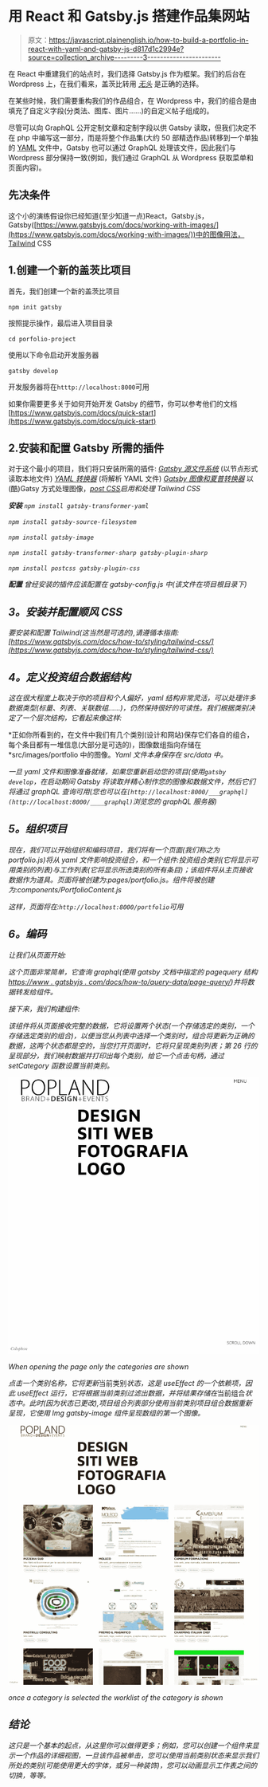 # 用 React 和 Gatsby.js 搭建作品集网站

> 原文：<https://javascript.plainenglish.io/how-to-build-a-portfolio-in-react-with-yaml-and-gatsby-js-d817d1c2994e?source=collection_archive---------3----------------------->

在 React 中重建我们的站点时，我们选择 Gatsby.js 作为框架。我们的后台在 Wordpress 上，在我们看来，盖茨比转用 [*无头*](https://www.gatsbyjs.com/docs/glossary/headless-wordpress/) 是正确的选择。

在某些时候，我们需要重构我们的作品组合，在 Wordpress 中，我们的组合是由填充了自定义字段(分类法、图库、图片……)的自定义帖子组成的。

尽管可以向 GraphQL 公开定制文章和定制字段以供 Gatsby 读取，但我们决定不在 php 中编写这一部分，而是将整个作品集(大约 50 部精选作品)转移到一个单独的 [YAML](https://yaml.org/) 文件中，Gatsby 也可以通过 GraphQL 处理该文件，因此我们与 Wordpress 部分保持一致(例如，我们通过 GraphQL 从 Wordpress 获取菜单和页面内容)。

## 先决条件

这个小的演练假设你已经知道(至少知道一点)React，Gatsby.js，Gatsby([https://www.gatsbyjs.com/docs/working-with-images/](https://www.gatsbyjs.com/docs/working-with-images/))中的图像用法，Tailwind CSS

## 1.创建一个新的盖茨比项目

首先，我们创建一个新的盖茨比项目

```
npm init gatsby
```

按照提示操作，最后进入项目目录

```
cd porfolio-project
```

使用以下命令启动开发服务器

```
gatsby develop
```

开发服务器将在`htttp://localhost:8000`可用

如果你需要更多关于如何开始开发 Gatsby 的细节，你可以参考他们的文档[https://www.gatsbyjs.com/docs/quick-start](https://www.gatsbyjs.com/docs/quick-start)

## 2.安装和配置 Gatsby 所需的插件

对于这个最小的项目，我们将只安装所需的插件: [*Gatsby 源文件系统*](https://www.gatsbyjs.com/plugins/gatsby-source-filesystem/) (以节点形式读取本地文件) [*YAML 转换器*](https://www.gatsbyjs.com/plugins/gatsby-transformer-yaml/) (将解析 YAML 文件) [*Gatsby 图像和夏普转换器*](https://www.gatsbyjs.com/plugins/gatsby-image) 以(酷)Gatsy 方式处理图像，[*post CSS*](https://www.gatsbyjs.com/docs/how-to/styling/tailwind-css/)*启用和处理 Tailwind CSS*

***安装** `npm install gatsby-transformer-yaml`*

*`npm install gatsby-source-filesystem`*

*`npm install gatsby-image`*

*`npm install gatsby-transformer-sharp gatsby-plugin-sharp`*

*`npm install postcss gatsby-plugin-css`*

***配置**
曾经安装的插件应该配置在 *gatsby-config.js* 中(该文件在项目根目录下)*

## ***3。安装并配置顺风 CSS***

*要安装和配置 Tailwind(这当然是可选的),请遵循本指南:
[https://www.gatsbyjs.com/docs/how-to/styling/tailwind-css/](https://www.gatsbyjs.com/docs/how-to/styling/tailwind-css/)*

## ***4。定义投资组合数据结构***

*这在很大程度上取决于你的项目和个人偏好，yaml 结构非常灵活，可以处理许多数据类型(标量、列表、关联数组……)，仍然保持很好的可读性。我们根据类别决定了一个层次结构，它看起来像这样:*

*正如你所看到的，在文件中我们有几个类别(设计和网站)保存它们各自的组合，每个条目都有一堆信息(大部分是可选的)，图像数组指向存储在 *src/images/portfolio 中的图像。*Yaml 文件本身保存在 *src/data 中。**

*一旦 yaml 文件和图像准备就绪，如果您重新启动您的项目(使用`gatsby develop`，在启动期间 Gatsby 将读取并精心制作您的图像和数据文件，然后它们将通过 graphQL 查询可用(您也可以在`[http://localhost:8000/___graphql](http://localhost:8000/____graphql)`浏览您的 graphQL 服务器)*

## ***5。组织项目***

*现在，我们可以开始组织和编码项目，我们将有一个页面(我们称之为 portfolio.js)将从 yaml 文件影响投资组合，和一个组件:投资组合类别(它将显示可用类别的列表)与工作列表(它将显示所选类别的所有条目)；该组件将从主页接收数据作为道具。页面将被创建为:pages/portfolio.js。组件将被创建为:components/PortfolioContent.js*

*这样，页面将在:`http://localhost:8000/portfolio`可用*

## ***6。编码***

*让我们从页面开始:*

*这个页面非常简单，它查询 graphql(使用 gatsby 文档中指定的 pagequery 结构[https://www . gatsbyjs . com/docs/how-to/query-data/page-query/](https://www.gatsbyjs.com/docs/how-to/querying-data/page-query/))并将数据转发给组件。*

*接下来，我们构建组件:*

*该组件将从页面接收完整的数据，它将设置两个状态(一个存储选定的类别，一个存储选定类别的组合)，以便当您从列表中选择一个类别时，组合将更新为正确的数据，这两个状态都是空的，当您打开页面时，它将只呈现类别列表；第 26 行的呈现部分，我们映射数据并打印出每个类别，给它一个点击句柄，通过 setCategory 函数设置当前类别。*

*![](img/af90ddd3ccb172a5534e177b87c91275.png)*

*When opening the page only the categories are shown*

*点击一个类别名称，它将更新*当前类别*状态，这是 useEffect 的一个依赖项，因此 useEffect 运行，它将根据当前类别过滤出数据，并将结果存储在*当前组合*状态中。此时(因为状态已更改),项目组合列表部分使用当前类别项目组合数据重新呈现，它使用 Img gatsby-image 组件呈现数组的第一个图像。*

*![](img/0a8935a9ec058e85498dcdc44e85d855.png)*

*once a category is selected the worklist of the category is shown*

## ***结论***

*这只是一个基本的起点，从这里你可以做得更多；例如，您可以创建一个组件来显示一个作品的详细视图，一旦该作品被单击，您可以使用当前类别状态来显示我们所处的类别(可能使用更大的字体，或另一种装饰)，您可以动画显示工作表之间的切换，等等。*